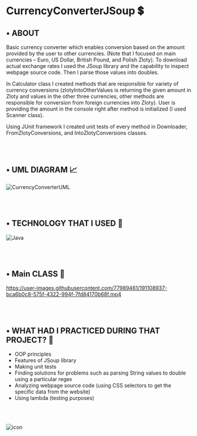 # CurrencyConverterJSoup 💲

## •	ABOUT 
Basic currency converter which enables conversion based on the amount provided by the user to other currencies. (Note that I focused on main currencies – Euro, US Dollar, British Pound, and Polish Zloty). 
To download actual exchange rates I used the JSoup library and the capability to inspect webpage source code.
Then I parse those values into doubles.

In Calculator class I created methods that are responsible for variety of currency conversions
(zlotyIntoOtherValues is returning the given amount in Zloty and values in the other three currencies, other methods are responsible for conversion from foreign currencies into Zloty).
User is providing the amount in the console right after method is initialized (I used Scanner class).

Using JUnit framework I created unit tests of every method in Downloader, FromZlotyConversions, and IntoZlotyConversions classes.

<br></br>

## •	UML DIAGRAM 📈

![CurrencyConverterUML](https://user-images.githubusercontent.com/77989461/191132306-052a38ad-f99c-4830-b724-8faea5978f8b.png)

<br></br>

## •	TECHNOLOGY THAT I USED 🚀
![Java](https://img.shields.io/badge/java-%23ED8B00.svg?style=for-the-badge&logo=java&logoColor=white)

<br></br>

## •	Main CLASS 🎥

https://user-images.githubusercontent.com/77989461/191108937-bca6b0c8-575f-4322-994f-7fd84170b68f.mp4

<br></br>

## •	WHAT HAD I PRACTICED DURING THAT PROJECT? 🤔
-	OOP principles
-	Features of JSoup library
-	Making unit tests
-	Finding solutions for problems such as parsing String values to double using a particular regex
-	Analyzing webpage source code (using CSS selectors to get the specific data from the website)
- Using lambda (testing purposes)

<br></br>

![icon](https://img.shields.io/github/last-commit/dawidsado/CurrencyConverterJSoup.svg)
